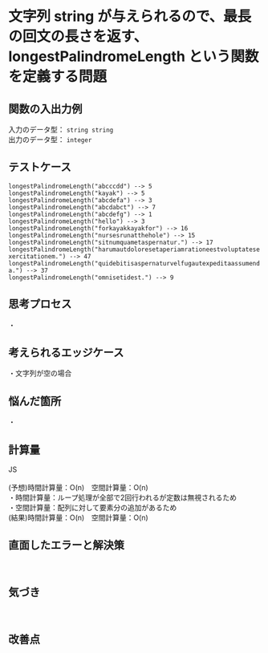 # 文字列 string が与えられるので、最長の回文の長さを返す、longestPalindromeLength という関数を定義する問題

## 関数の入出力例
入力のデータ型： `string string`<br>
出力のデータ型： `integer`<br>

## テストケース
`longestPalindromeLength("abcccdd") --> 5`<br>
`longestPalindromeLength("kayak") --> 5`<br>
`longestPalindromeLength("abcdefa") --> 3`<br>
`longestPalindromeLength("abcdabct") --> 7`<br>
`longestPalindromeLength("abcdefg") --> 1`<br>
`longestPalindromeLength("hello") --> 3`<br>
`longestPalindromeLength("forkayakkayakfor") --> 16`<br>
`longestPalindromeLength("nursesrunatthehole") --> 15`<br>
`longestPalindromeLength("sitnumquametaspernatur.") --> 17`<br>
`longestPalindromeLength("harumautdoloresetaperiamrationeestvoluptatesexercitationem.") --> 47`<br>
`longestPalindromeLength("quidebitisaspernaturvelfugautexpeditaassumenda.") --> 37`<br>
`longestPalindromeLength("omnisetidest.") --> 9`<br>

## 思考プロセス
・<br>

## 考えられるエッジケース
・文字列が空の場合<br>

## 悩んだ箇所
・<br>

## 計算量
JS<br>                                                                        
(予想)時間計算量：O(n)　空間計算量：O(n)<br>
・時間計算量：ループ処理が全部で2回行われるが定数は無視されるため<br>
・空間計算量：配列に対して要素分の追加があるため<br>
(結果)時間計算量：O(n)　空間計算量：O(n)<br>

## 直面したエラーと解決策
<br>

## 気づき
<br>

## 改善点
<br>